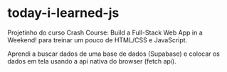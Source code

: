 # today-i-learned-js

Projetinho do curso Crash Course: Build a Full-Stack Web App in a Weekend! para treinar um pouco de HTML/CSS e JavaScript.

Aprendi a buscar dados de uma base de dados (Supabase) e colocar os dados em tela usando a api nativa do browser (fetch api).

